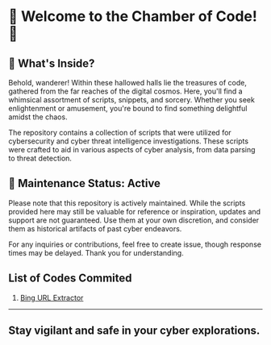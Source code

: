 # 🎩 Welcome to the Chamber of Code! 🎩

## 🌟 What's Inside?

 Behold, wanderer! Within these hallowed halls lie the treasures of code, gathered from the far reaches of the digital cosmos. Here, you'll find a whimsical assortment of scripts, snippets, and sorcery. Whether you seek enlightenment or amusement, you're bound to find something delightful amidst the chaos.

The repository contains a collection of scripts that were utilized for cybersecurity and cyber threat intelligence investigations. These scripts were crafted to aid in various aspects of cyber analysis, from data parsing to threat detection.

## 🚨 Maintenance Status: Active

Please note that this repository is actively maintained. While the scripts provided here may still be valuable for reference or inspiration, updates and support are not guaranteed. Use them at your own discretion, and consider them as historical artifacts of past cyber endeavors.

For any inquiries or contributions, feel free to create issue, though response times may be delayed. Thank you for understanding.

## List of Codes Commited

1. [Bing URL Extractor](https://github.com/justforcv/randomcodes/blob/main/bingurlextract/Readme.md)


---

## Stay vigilant and safe in your cyber explorations.

